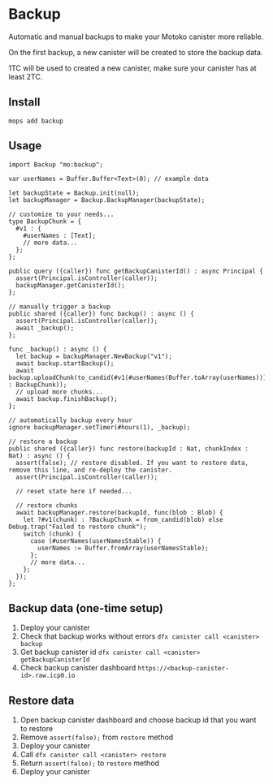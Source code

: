 # Backup

Automatic and manual backups to make your Motoko canister more reliable.

On the first backup, a new canister will be created to store the backup data.

1TC will be used to created a new canister, make sure your canister has at least 2TC.

## Install
```
mops add backup
```

## Usage
```motoko
import Backup "mo:backup";

var userNames = Buffer.Buffer<Text>(0); // example data

let backupState = Backup.init(null);
let backupManager = Backup.BackupManager(backupState);

// customize to your needs...
type BackupChunk = {
  #v1 : {
    #userNames : [Text];
    // more data...
  };
};

public query ({caller}) func getBackupCanisterId() : async Principal {
  assert(Principal.isController(caller));
  backupManager.getCanisterId();
};

// manually trigger a backup
public shared ({caller}) func backup() : async () {
  assert(Principal.isController(caller));
  await _backup();
};

func _backup() : async () {
  let backup = backupManager.NewBackup("v1");
  await backup.startBackup();
  await backup.uploadChunk(to_candid(#v1(#userNames(Buffer.toArray(userNames))) : BackupChunk));
  // upload more chunks...
  await backup.finishBackup();
};

// automatically backup every hour
ignore backupManager.setTimer(#hours(1), _backup);

// restore a backup
public shared ({caller}) func restore(backupId : Nat, chunkIndex : Nat) : async () {
  assert(false); // restore disabled. If you want to restore data, remove this line, and re-deploy the canister.
  assert(Principal.isController(caller));

  // reset state here if needed...

  // restore chunks
  await backupManager.restore(backupId, func(blob : Blob) {
    let ?#v1(chunk) : ?BackupChunk = from_candid(blob) else Debug.trap("Failed to restore chunk");
    switch (chunk) {
      case (#userNames(userNamesStable)) {
        userNames := Buffer.fromArray(userNamesStable);
      };
      // more data...
    };
  });
};
```

## Backup data (one-time setup)

1. Deploy your canister
2. Check that backup works without errors `dfx canister call <canister> backup`
3. Get backup canister id `dfx canister call <canister> getBackupCanisterId`
4. Check backup canister dashboard `https://<backup-canister-id>.raw.icp0.io`

## Restore data
1. Open backup canister dashboard and choose backup id that you want to restore
2. Remove `assert(false);` from `restore` method
3. Deploy your canister
4. Call `dfx canister call <canister> restore`
5. Return `assert(false);` to `restore` method
3. Deploy your canister